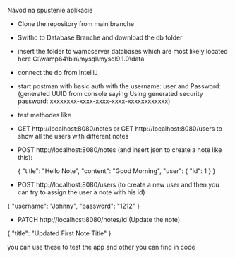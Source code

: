 Návod na spustenie aplikácie 

- Clone the repository from main branche

- Swithc to Database Branche and download the db folder 

- insert the folder to wampserver databases which are most likely located here C:\wamp64\bin\mysql\mysql9.1.0\data

- connect the db from IntelliJ

- start postman with basic auth with the username: user and Password: (generated UUID from console saying Using generated security password: xxxxxxxx-xxxx-xxxx-xxxx-xxxxxxxxxxxx)

- test methodes like 

-   GET http://localhost:8080/notes
or  GET http://localhost:8080/users to show all the users with different notes 

- POST http://localhost:8080/notes (and insert json to create a note like this): 

  {
  "title": "Hello Note",
  "content": "Good Morning",
  "user": { "id": 1 } 
}

- POST http://localhost:8080/users (to create a new user and then you can try to assign the user a note with his id)

{
  "username": "Johnny",
  "password": "1212"
}

- PATCH http://localhost:8080/notes/id (Update the note)

{
  "title": "Updated First Note Title"
}

you can use these to test the app and other you can find in code 




